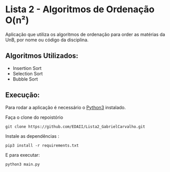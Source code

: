 # Lista 2 - Algoritmos de Ordenação O(n²)

Aplicação que utiliza os algoritmos de ordenação para order as matérias da UnB, por nome ou código da disciplina.

## Algoritmos Utilizados:

- Insertion Sort
- Selection Sort
- Bubble Sort

## Execução:

Para rodar a aplicação é necessário o [Python3](https://www.python.org/downloads/) instalado.

Faça o clone do repoistório 

```
git clone https://github.com/EDAII/Lista2_GabrielCarvalho.git
```
Instale as dependências :
```
pip3 install -r requirements.txt 
```

E para executar:

```
python3 main.py
```